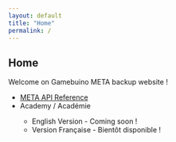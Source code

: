 ```yaml
---
layout: default
title: "Home"
permalink: /
---
```


<div class="row margeur-30">
	<div class="col-12"> 
		<div class="creation-content fr-view white-container">
			<h2>Home</h2>
			<p>
				Welcome on Gamebuino META backup website !
			</p>
			<ul>
				<li><a href="{{ site.url }}/meta-api-reference-en/" >META API Reference</a></li>
				<li>Academy / Académie</li>
				<ul>
					<li>English Version - Coming soon !</li>
					<li>Version Française - Bientôt disponible !</li>
				</ul>
			</ul>
		</div>
	</div>
</div>